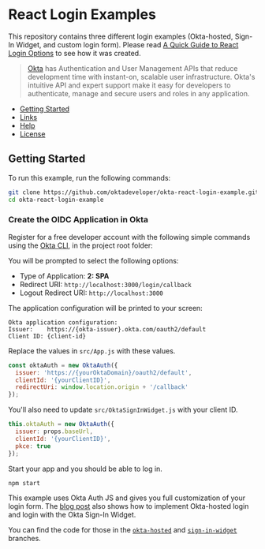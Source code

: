 # React Login Examples

This repository contains three different login examples (Okta-hosted, Sign-In Widget, and custom login form). Please read [A Quick Guide to React Login Options](https://developer.okta.com/blog/2020/12/16/react-login) to see how it was created.

> [Okta](https://developer.okta.com/) has Authentication and User Management APIs that reduce development time with instant-on, scalable user infrastructure. Okta's intuitive API and expert support make it easy for developers to authenticate, manage and secure users and roles in any application.

* [Getting Started](#getting-started)
* [Links](#links)
* [Help](#help)
* [License](#license)

## Getting Started

To run this example, run the following commands:

```bash
git clone https://github.com/oktadeveloper/okta-react-login-example.git
cd okta-react-login-example
```

### Create the OIDC Application in Okta

Register for a free developer account with the following simple commands using the [Okta CLI](https://github.com/okta/okta-cli), in the project root folder:

You will be prompted to select the following options:
- Type of Application: **2: SPA**
- Redirect URI: `http://localhost:3000/login/callback`
- Logout Redirect URI: `http://localhost:3000`

The application configuration will be printed to your screen:

```shell
Okta application configuration:
Issuer:    https://{okta-issuer}.okta.com/oauth2/default
Client ID: {client-id}
```

Replace the values in `src/App.js` with these values.

```js
const oktaAuth = new OktaAuth({
  issuer: 'https://{yourOktaDomain}/oauth2/default',
  clientId: '{yourClientID}',
  redirectUri: window.location.origin + '/callback'
});
```

You'll also need to update `src/OktaSignInWidget.js` with your client ID.

```js
this.oktaAuth = new OktaAuth({
  issuer: props.baseUrl,
  clientId: '{yourClientID}',
  pkce: true
});
```

Start your app and you should be able to log in.

```shell
npm start
```

This example uses Okta Auth JS and gives you full customization of your login form. The [blog post](https://developer.okta.com/blog/2020/12/16/react-login) also shows how to implement Okta-hosted login and login with the Okta Sign-In Widget.

You can find the code for those in the [`okta-hosted`](https://github.com/oktadeveloper/okta-react-login-example/tree/okta-hosted) and [`sign-in-widget`](https://github.com/oktadeveloper/okta-react-login-example/tree/sign-in-widget) branches.
